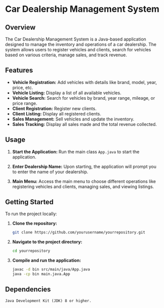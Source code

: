 # Car Dealership Management System

## Overview
The Car Dealership Management System is a Java-based application designed to manage the inventory and operations of a car dealership. The system allows users to register vehicles and clients, search for vehicles based on various criteria, manage sales, and track revenue.

## Features
- **Vehicle Registration:** Add vehicles with details like brand, model, year, price, etc.
- **Vehicle Listing:** Display a list of all available vehicles.
- **Vehicle Search:** Search for vehicles by brand, year range, mileage, or price range.
- **Client Registration:** Register new clients.
- **Client Listing:** Display all registered clients.
- **Sales Management:** Sell vehicles and update the inventory.
- **Sales Tracking:** Display all sales made and the total revenue collected.

## Usage
1. **Start the Application:**
   Run the main class `App.java` to start the application.
   
2. **Enter Dealership Name:**
   Upon starting, the application will prompt you to enter the name of your dealership.
   
3. **Main Menu:**
   Access the main menu to choose different operations like registering vehicles and clients, managing sales, and viewing listings.

## Getting Started
To run the project locally:

1. **Clone the repository:**
   ```sh
   git clone https://github.com/yourusername/yourrepository.git
   ```

2. **Navigate to the project directory:**
    ```sh
    cd yourrepository
    ```

3. **Compile and run the application:**
    ```sh
    javac -d bin src/main/java/App.java
    java -cp bin main.java.App
    ```

## Dependencies

    Java Development Kit (JDK) 8 or higher.
